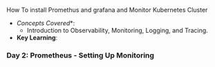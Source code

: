 How To install Promethus and grafana and Monitor Kubernetes Cluster
- *Concepts Covered**:
  - Introduction to Observability, Monitoring, Logging, and Tracing.
- **Key Learning**:


### Day 2: Prometheus - Setting Up Monitoring


